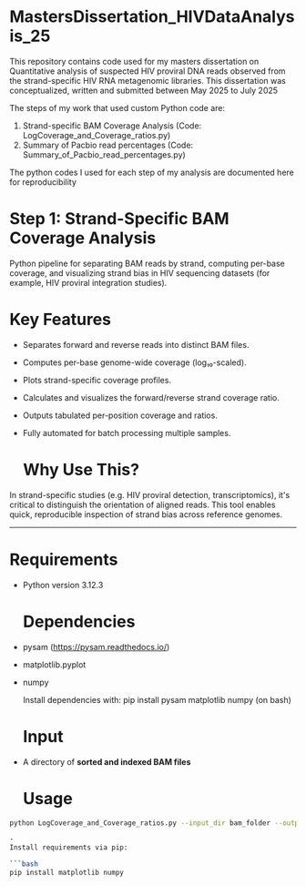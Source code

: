 # MastersDissertation_HIVDataAnalysis_25
This repository contains code used for my masters dissertation on Quantitative analysis of suspected HIV proviral DNA reads observed from the strand-specific HIV RNA metagenomic libraries. 
This dissertation was conceptualized, written and submitted between May 2025 to July 2025

The steps of my work that used custom Python code are:
1. Strand-specific BAM Coverage Analysis (Code: LogCoverage_and_Coverage_ratios.py)
2. Summary of Pacbio read percentages (Code: Summary_of_Pacbio_read_percentages.py)





The python codes I used for each step of my analysis are documented here for reproducibility
   

# Step 1: Strand-Specific BAM Coverage Analysis

Python pipeline for separating BAM reads by strand, computing per-base coverage, and visualizing strand bias in HIV sequencing datasets (for example, HIV proviral integration studies).

  # Key Features

- Separates forward and reverse reads into distinct BAM files.
- Computes per-base genome-wide coverage (log₁₀-scaled).
- Plots strand-specific coverage profiles.
- Calculates and visualizes the forward/reverse strand coverage ratio.
- Outputs tabulated per-position coverage and ratios.
- Fully automated for batch processing multiple samples.

  # Why Use This?

In strand-specific studies (e.g. HIV proviral detection, transcriptomics), it's critical to distinguish the orientation of aligned reads. 
This tool enables quick, reproducible inspection of strand bias across reference genomes.

---

  # Requirements

- Python version 3.12.3

  # Dependencies
- pysam (https://pysam.readthedocs.io/)
- matplotlib.pyplot
- numpy

  Install dependencies with:
pip install pysam matplotlib numpy (on bash)

  # Input

- A directory of **sorted and indexed BAM files**

  # Usage

```bash
python LogCoverage_and_Coverage_ratios.py --input_dir bam_folder --output_dir coverage_outputs

-
Install requirements via pip:

```bash
pip install matplotlib numpy


 
